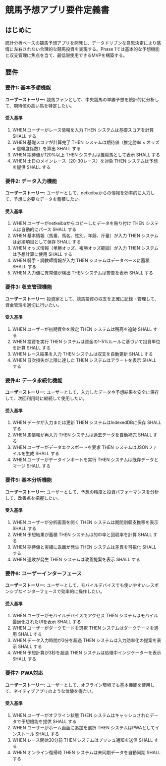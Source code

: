 # 競馬予想アプリ要件定義書

## はじめに

統計分析ベースの競馬予想アプリを開発し、データドリブンな意思決定により感情に左右されない合理的な競馬投資を実現する。Phase 1では基本的な予想機能と収支管理に焦点を当て、最低限使用できるMVPを構築する。

## 要件

### 要件1: 基本予想機能

**ユーザーストーリー:** 競馬ファンとして、中央競馬の単勝予想を統計的に分析して、期待値の高い馬を特定したい。

#### 受入基準

1. WHEN ユーザーがレース情報を入力 THEN システムは基礎スコアを計算 SHALL する
2. WHEN 基礎スコアが計算完了 THEN システムは期待値（推定勝率 × オッズ × 信頼度係数）を算出 SHALL する
3. WHEN 期待値が120%以上 THEN システムは推奨馬として表示 SHALL する
4. WHEN 土日のメインレース（20-30レース）を対象 THEN システムは予想を提供 SHALL する

### 要件2: データ入力機能

**ユーザーストーリー:** ユーザーとして、netkeibaからの情報を効率的に入力して、予想に必要なデータを蓄積したい。

#### 受入基準

1. WHEN ユーザーがnetkeibaからコピーしたデータを貼り付け THEN システムは自動的にパース SHALL する
2. WHEN 基本情報（馬番、馬名、性別、年齢、斤量）が入力 THEN システムは必須項目として保存 SHALL する
3. WHEN オッズ情報（単勝オッズ、複勝オッズ範囲）が入力 THEN システムは予想計算に使用 SHALL する
4. WHEN 騎手・調教師情報が入力 THEN システムはデータベースに蓄積 SHALL する
5. WHEN 入力値に異常値が検出 THEN システムは警告を表示 SHALL する

### 要件3: 収支管理機能

**ユーザーストーリー:** 投資家として、競馬投資の収支を正確に記録・管理して、資金管理を適切に行いたい。

#### 受入基準

1. WHEN ユーザーが初期資金を設定 THEN システムは残高を追跡 SHALL する
2. WHEN 投資を実行 THEN システムは資金の1-5%ルールに基づいて投資単位を計算 SHALL する
3. WHEN レース結果を入力 THEN システムは収支を自動更新 SHALL する
4. WHEN 日次損失が上限に達した THEN システムはアラートを表示 SHALL する

### 要件4: データ永続化機能

**ユーザーストーリー:** ユーザーとして、入力したデータや予想結果を安全に保存して、次回利用時に継続して使用したい。

#### 受入基準

1. WHEN データが入力または更新 THEN システムはIndexedDBに保存 SHALL する
2. WHEN 馬情報が再入力 THEN システムは過去データを自動補完 SHALL する
3. WHEN ユーザーがデータエクスポートを要求 THEN システムはJSONファイルを生成 SHALL する
4. WHEN ユーザーがデータインポートを実行 THEN システムは既存データとマージ SHALL する

### 要件5: 基本分析機能

**ユーザーストーリー:** ユーザーとして、予想の精度と投資パフォーマンスを分析して、改善点を把握したい。

#### 受入基準

1. WHEN ユーザーが分析画面を開く THEN システムは期間別収支推移を表示 SHALL する
2. WHEN 予想結果が蓄積 THEN システムは的中率と回収率を計算 SHALL する
3. WHEN 期待値と実績に乖離が発生 THEN システムは差異を可視化 SHALL する
4. WHEN 連敗が発生 THEN システムは改善提案を表示 SHALL する

### 要件6: ユーザーインターフェース

**ユーザーストーリー:** ユーザーとして、モバイルデバイスでも使いやすいレスポンシブなインターフェースで効率的に操作したい。

#### 受入基準

1. WHEN ユーザーがモバイルデバイスでアクセス THEN システムはモバイル最適化されたUIを表示 SHALL する
2. WHEN ユーザーがダークモードを選択 THEN システムはダークテーマを適用 SHALL する
3. WHEN データ入力時間が3分を超過 THEN システムは入力効率化の提案を表示 SHALL する
4. WHEN 予想計算が3秒を超過 THEN システムは処理中インジケーターを表示 SHALL する

### 要件7: PWA対応

**ユーザーストーリー:** ユーザーとして、オフライン環境でも基本機能を使用して、ネイティブアプリのような体験を得たい。

#### 受入基準

1. WHEN ユーザーがオフライン状態 THEN システムはキャッシュされたデータで予想機能を提供 SHALL する
2. WHEN ユーザーがホーム画面に追加を選択 THEN システムはPWAとしてインストール SHALL する
3. WHEN レース開始30分前 THEN システムはプッシュ通知を送信 SHALL する
4. WHEN オンライン復帰時 THEN システムは未同期データを自動同期 SHALL する
